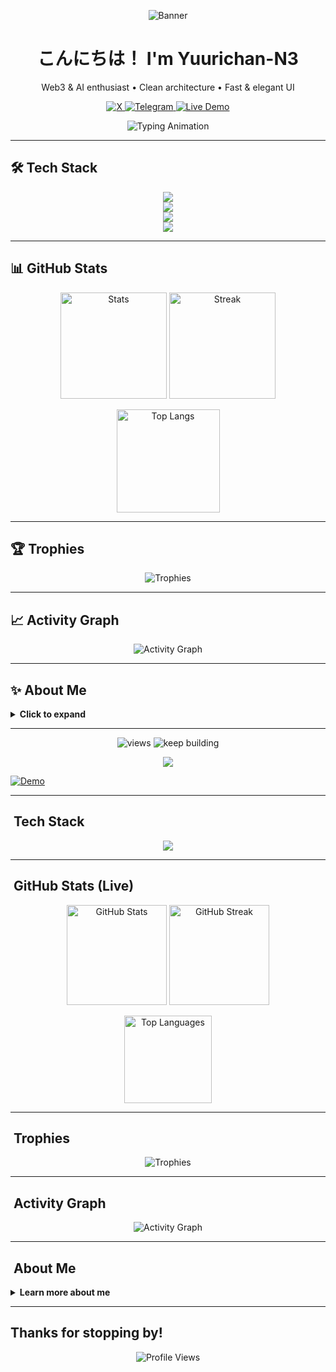 <!-- ====================== BANNER ====================== -->
<p align="center">
  <img src="https://capsule-render.vercel.app/api?type=waving&height=220&text=Yuurichan-N3&fontAlign=50&fontSize=42&color=0:ff2d8d,100:ffc857&fontColor=ffffff&animation=twinkling" alt="Banner"/>
</p>

<h1 align="center">こんにちは！ I'm <b>Yuurichan-N3</b> </h1>
<p align="center">Web3 & AI enthusiast • Clean architecture • Fast & elegant UI</p>

<!-- ====================== SOCIALS ====================== -->
<p align="center">
  <a href="https://x.com/Yuurisan_desu" target="_blank">
    <img alt="X" src="https://img.shields.io/badge/X-@Yuurisan__desu-111111?style=for-the-badge&logo=x&logoColor=white" />
  </a>
  <a href="https://t.me/sentineldiscus" target="_blank">
    <img alt="Telegram" src="https://img.shields.io/badge/Telegram-Chat-0088CC?style=for-the-badge&logo=telegram&logoColor=white" />
  </a>
  <a href="https://yuurisentinel.netlify.app/" target="_blank">
    <img alt="Live Demo" src="https://img.shields.io/badge/Live%20Demo-yuurisentinel.netlify.app-22c55e?style=for-the-badge" />
  </a>
</p>

<!-- ====================== TYPING ====================== -->
<p align="center">
  <img src="https://readme-typing-svg.herokuapp.com?font=Fira+Code&size=22&duration=2500&pause=800&center=true&vCenter=true&width=700&lines=Web3%2C+AI%2C+and+clean+UX;Designing+logic%2C+deploying+dreams;永遠に学び続ける%E3%80%82" alt="Typing Animation"/>
</p>

---

## 🛠 Tech Stack
<p align="center">
  <!-- Row 1 -->
  <img src="https://skillicons.dev/icons?i=html,css,js,ts,python,php,java,go,rust,solidity&perline=10" />
  <br/>
  <!-- Row 2 -->
  <img src="https://skillicons.dev/icons?i=react,vue,svelte,nextjs,nuxtjs,nodejs,express,vite,webpack,tailwind&perline=10" />
  <br/>
  <!-- Row 3 -->
  <img src="https://skillicons.dev/icons?i=figma,git,github,linux,bash,docker,nginx,cloudflare,vercel,netlify&perline=10" />
  <br/>
  <!-- Row 4 -->
  <img src="https://skillicons.dev/icons?i=postgres,mysql,sqlite,redis,mongodb,postman,graphql,prisma,wasm,regex&perline=10" />
</p>

---

## 📊 GitHub Stats
<p align="center">
  <img height="170" src="https://github-readme-stats.vercel.app/api?username=Yuurichan-N3&show_icons=true&rank_icon=github&theme=tokyonight&hide_border=true" alt="Stats"/>
  <img height="170" src="https://github-readme-streak-stats.herokuapp.com/?user=Yuurichan-N3&theme=tokyonight&hide_border=true" alt="Streak"/>
</p>
<p align="center">
  <img height="165" src="https://github-readme-stats.vercel.app/api/top-langs/?username=Yuurichan-N3&layout=compact&langs_count=10&theme=tokyonight&hide_border=true" alt="Top Langs"/>
</p>

---

## 🏆 Trophies
<p align="center">
  <img src="https://github-profile-trophy.vercel.app/?username=Yuurichan-N3&theme=onestar&no-frame=true&margin-w=8&margin-h=8" alt="Trophies"/>
</p>

---

## 📈 Activity Graph
<p align="center">
  <img src="https://github-readme-activity-graph.vercel.app/graph?username=Yuurichan-N3&theme=github-compact&hide_border=true" alt="Activity Graph"/>
</p>

---

## ✨ About Me
<details>
  <summary><b>Click to expand</b></summary>

- 🧠 Curious about **Web3**, **AI**, and **DX**.  
- 🎯 Goal: Clean, fast, accessible user experiences.  
- 🌱 Learning: Japanese 日本語 & performance optimization.  
- ☎️ Connect: X / Telegram above.
</details>

---

<!-- Counters -->
<p align="center">
  <img src="https://komarev.com/ghpvc/?username=Yuurichan-N3&style=for-the-badge&label=PROFILE+VIEWS&color=ff2d8d" alt="views"/>
  <img src="https://img.shields.io/badge/Keep%20Building-ffc857?style=for-the-badge" alt="keep building"/>
</p>

<!-- Footer wave -->
<p align="center">
  <img src="https://capsule-render.vercel.app/api?type=waving&height=140&section=footer&color=0:ff2d8d,100:ffc857" />
</p>

<!-- Optional: Snake (needs GitHub Action). See instructions below. -->  </a>
  <a href="https://yuurisentinel.netlify.app/" target="_blank">
    <img alt="Demo" src="https://img.shields.io/badge/Live+Demo-Yuurisentinel-22c55e?style=for-the-badge" />
  </a>
</p>

---

## ​ Tech Stack
<p align="center">
  <img src="https://skillicons.dev/icons?i=solidity,html,css,js,ts,python,nodejs,react,vue,docker,git,linux,aws&perline=7" />
</p>

---

## ​ GitHub Stats (Live)
<p align="center">
  <img height="160" src="https://github-readme-stats.vercel.app/api?username=Yuurichan-N3&show_icons=true&theme=dracula&hide_border=true" alt="GitHub Stats" />
  <img height="160" src="https://github-readme-streak-stats.herokuapp.com/?user=Yuurichan-N3&theme=dracula&hide_border=true" alt="GitHub Streak" />
</p>
<p align="center">
  <img height="140" src="https://github-readme-stats.vercel.app/api/top-langs/?username=Yuurichan-N3&layout=compact&theme=dracula&hide_border=true" alt="Top Languages" />
</p>

---

## ​ Trophies
<p align="center">
  <img src="https://github-profile-trophy.vercel.app/?username=Yuurichan-N3&theme=dracula&no-frame=true&margin-w=8&margin-h=8" alt="Trophies" />
</p>

---

## ​ Activity Graph
<p align="center">
  <img src="https://github-readme-activity-graph.vercel.app/graph?username=Yuurichan-N3&theme=github-dark&hide_border=true" alt="Activity Graph" />
</p>

---

## ​ About Me
<details>
  <summary><b>Learn more about me</b></summary>

- 🌐 **Role**: Software Architect with focus on Web3, AI, and blockchain logic design.  
- 🧠 **Interests**: Crypto investing & decentralized innovation, Japanese language & culture, clean scalable architecture.  
- 🚀 **Mission**: Bring ideas to life through code, while exploring cross-cultural creativity.  
- ☎️ **Connect with Me**:  
  - X: [@Yuurisan_desu](https://x.com/Yuurisan_desu)  
  - Telegram: [Chat group](https://t.me/sentineldiscus)  
  - Live: [yuurisentinel.netlify.app](https://yuurisentinel.netlify.app/)
</details>

---

##  Thanks for stopping by!
<p align="center">
  <img src="https://komarev.com/ghpvc/?username=Yuurichan-N3&style=for-the-badge&label=Profile+Views&color=ff0066" alt="Profile Views" />
</p>
